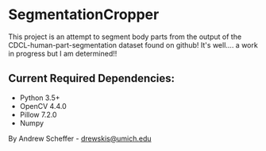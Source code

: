 # SegmentationCropper

This project is an attempt to segment body parts from the output of the CDCL-human-part-segmentation dataset found on github! It's well.... 
a work in progress but I am determined!!

## Current Required Dependencies:
- Python 3.5+
- OpenCV 4.4.0
- Pillow 7.2.0
- Numpy 

By Andrew Scheffer - <drewskis@umich.edu>
